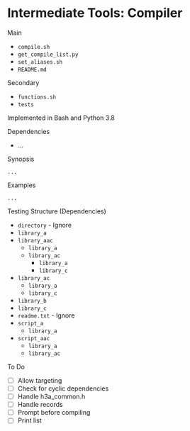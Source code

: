 # Intermediate Tools: Compiler

Main

* `compile.sh`
* `get_compile_list.py`
* `set_aliases.sh`
* `README.md`

Secondary

* `functions.sh`
* `tests`

Implemented in Bash and Python 3.8

Dependencies

* ...

Synopsis

```text
...
```

Examples

```text
...
```

Testing Structure (Dependencies)

* `directory` - Ignore
* `library_a`
* `library_aac`
  * `library_a`
  * `library_ac`
    * `library_a`
    * `library_c`
* `library_ac`
  * `library_a`
  * `library_c`
* `library_b`
* `library_c`
* `readme.txt` - Ignore
* `script_a`
  * `library_a`
* `script_aac`
  * `library_a`
  * `library_ac`

To Do

* [ ] Allow targeting
* [ ] Check for cyclic dependencies
* [ ] Handle h3a_common.h
* [ ] Handle records
* [ ] Prompt before compiling
* [ ] Print list
